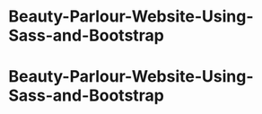 # Beauty-Parlour-Website-Using-Sass-and-Bootstrap
# Beauty-Parlour-Website-Using-Sass-and-Bootstrap
